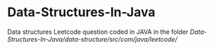 # Data-Structures-In-Java

Data structures Leetcode question coded in JAVA in the folder _Data-Structures-In-Java/data-structure/src/com/java/leetcode/_
